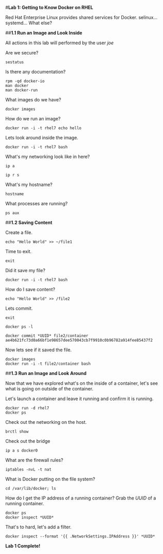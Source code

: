 #**Lab 1: Getting to Know Docker on RHEL**

Red Hat Enterprise Linux provides shared services for Docker.  selinux... systemd... What else?


##**1.1 Run an Image and Look Inside**

All actions in this lab will performed by the user *joe*

Are we secure?

    sestatus

Is there any documentation?

    rpm -qd docker-io
    man docker
    man docker-run

What images do we have?

    docker images
    
How do we run an image?

    docker run -i -t rhel7 echo hello
    
Lets look around inside the image.

    docker run -i -t rhel7 bash
    
What's my networking look like in here?

    ip a

    ip r s
    
What's my hostname?

    hostname
    
What processes are running?

    ps aux
    
##**1.2 Saving Content**

Create a file.

    echo "Hello World" >> ~/file1
    
Time to exit.

    exit
    
Did it save my file?

    docker run -i -t rhel7 bash
    
How do I save content?

    echo "Hello World" >> /file2
    
Lets commit.

    exit

    docker ps -l

    docker commit *UUID* file2/container
    ae4b621fc73d0a66bf1e98657dee570043cb7f9910c0b96782a914fee85437f2

    
Now lets see if it saved the file.

    docker images
    docker run -i -t file2/container bash
  
##**1.3 Run an Image and Look Around**

Now that we have explored what's on the inside of a container, let's see what is going on outside of the container.

Let's launch a container and leave it running and confirm it is running.

    docker run -d rhel7
    docker ps

Check out the networking on the host.

    brctl show
    
Check out the bridge

    ip a s docker0
    
What are the firewall rules?

    iptables -nvL -t nat

What is Docker putting on the file system?

    cd /var/lib/docker; ls
    
How do I get the IP address of a running container? Grab the *UUID* of a running container.

    docker ps
    docker inspect *UUID*
    
That's to hard, let's add a filter.

    docker inspect --format '{{ .NetworkSettings.IPAddress }}' *UUID*

    
**Lab 1 Complete!**

<!--BREAK-->

